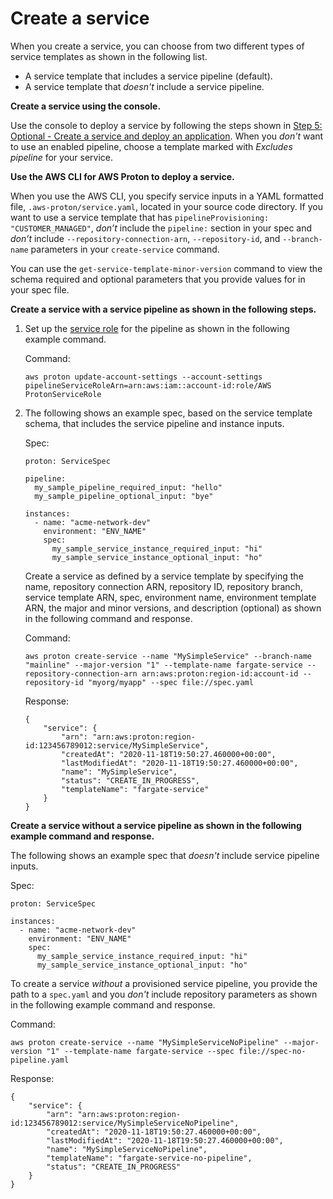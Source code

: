 # Create a service<a name="ag-create-svc"></a>

When you create a service, you can choose from two different types of service templates as shown in the following list\.
+ A service template that includes a service pipeline \(default\)\.
+ A service template that *doesn't* include a service pipeline\.

**Create a service using the console\.**

Use the console to deploy a service by following the steps shown in [Step 5: Optional \- Create a service and deploy an application](ag-getting-started-console.md#ag-getting-started-step5)\. When you *don't* want to use an enabled pipeline, choose a template marked with *Excludes pipeline* for your service\.

**Use the AWS CLI for AWS Proton to deploy a service\.**

When you use the AWS CLI, you specify service inputs in a YAML formatted file, `.aws-proton/service.yaml`, located in your source code directory\. If you want to use a service template that has `pipelineProvisioning: "CUSTOMER_MANAGED"`, *don’t* include the `pipeline:` section in your spec and *don’t* include `--repository-connection-arn`, `--repository-id`, and `--branch-name` parameters in your `create-service` command\.

You can use the `get-service-template-minor-version` command to view the schema required and optional parameters that you provide values for in your spec file\.

**Create a service with a service pipeline as shown in the following steps\.**

1. Set up the [service role](security_iam_service-role-policy-examples.md#codepipeline-proton-svc-role) for the pipeline as shown in the following example command\.

   Command:

   ```
   aws proton update-account-settings --account-settings pipelineServiceRoleArn=arn:aws:iam::account-id:role/AWS ProtonServiceRole
   ```

1. The following shows an example spec, based on the service template schema, that includes the service pipeline and instance inputs\.

   Spec:

   ```
   proton: ServiceSpec
   
   pipeline:
     my_sample_pipeline_required_input: "hello"
     my_sample_pipeline_optional_input: "bye"
   
   instances:
     - name: "acme-network-dev"
       environment: "ENV_NAME"
       spec:
         my_sample_service_instance_required_input: "hi"
         my_sample_service_instance_optional_input: "ho"
   ```

   Create a service as defined by a service template by specifying the name, repository connection ARN, repository ID, repository branch, service template ARN, spec, environment name, environment template ARN, the major and minor versions, and description \(optional\) as shown in the following command and response\.

   Command:

   ```
   aws proton create-service --name "MySimpleService" --branch-name "mainline" --major-version "1" --template-name fargate-service --repository-connection-arn arn:aws:proton:region-id:account-id --repository-id "myorg/myapp" --spec file://spec.yaml
   ```

   Response:

   ```
   {
       "service": {
           "arn": "arn:aws:proton:region-id:123456789012:service/MySimpleService",
           "createdAt": "2020-11-18T19:50:27.460000+00:00",
           "lastModifiedAt": "2020-11-18T19:50:27.460000+00:00",
           "name": "MySimpleService",
           "status": "CREATE_IN_PROGRESS",
           "templateName": "fargate-service"
       }
   }
   ```

**Create a service without a service pipeline as shown in the following example command and response\.**

The following shows an example spec that *doesn't* include service pipeline inputs\.

Spec:

```
proton: ServiceSpec

instances:
  - name: "acme-network-dev"
    environment: "ENV_NAME"
    spec:
      my_sample_service_instance_required_input: "hi"
      my_sample_service_instance_optional_input: "ho"
```

To create a service *without* a provisioned service pipeline, you provide the path to a `spec.yaml` and you *don't* include repository parameters as shown in the following example command and response\.

Command:

```
aws proton create-service --name "MySimpleServiceNoPipeline" --major-version "1" --template-name fargate-service --spec file://spec-no-pipeline.yaml
```

Response:

```
{
    "service": {
        "arn": "arn:aws:proton:region-id:123456789012:service/MySimpleServiceNoPipeline",
        "createdAt": "2020-11-18T19:50:27.460000+00:00",
        "lastModifiedAt": "2020-11-18T19:50:27.460000+00:00",
        "name": "MySimpleServiceNoPipeline",
        "templateName": "fargate-service-no-pipeline",
        "status": "CREATE_IN_PROGRESS"
    }
}
```